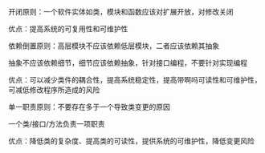 开闭原则：一个软件实体如类，模块和函数应该对扩展开放，对修改关闭

优点：提高系统的可复用性和可维护性



依赖倒置原则：高层模块不应该依赖低层模块，二者应该依赖其抽象

抽象不应该依赖细节，细节应该依赖抽象，针对接口编程，不要针对实现编程

优点：可以减少类件的耦合性，提高系统稳定性，提高带啊吗可读性和可维护性，可减低修改程序所造成的风险



单一职责原则：不要存在多于一个导致类变更的原因

一个类/接口/方法负责一项职责

优点：降低类的复杂度、提高类的可读性，提供系统的可维护性，降低变更风险



